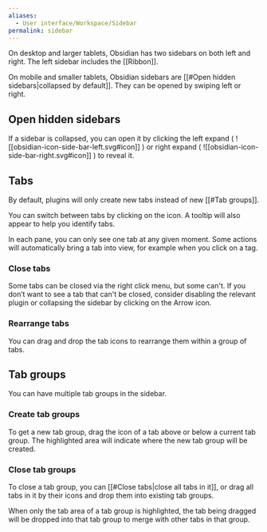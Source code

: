 ```yaml
---
aliases:
  - User interface/Workspace/Sidebar
permalink: sidebar
---
```

On desktop and larger tablets, Obsidian has two sidebars on both left and right. The left sidebar includes the [[Ribbon]].

On mobile and smaller tablets, Obsidian sidebars are [[#Open hidden sidebars|collapsed by default]]. They can be opened by swiping left or right.

## Open hidden sidebars

If a sidebar is collapsed, you can open it by clicking the left expand ( ![[obsidian-icon-side-bar-left.svg#icon]] ) or right expand ( ![[obsidian-icon-side-bar-right.svg#icon]] ) to reveal it.

## Tabs

By default, plugins will only create new tabs instead of new [[#Tab groups]].

You can switch between tabs by clicking on the icon. A tooltip will also appear to help you identify tabs.

In each pane, you can only see one tab at any given moment. Some actions will automatically bring a tab into view, for example when you click on a tag.

### Close tabs

Some tabs can be closed via the right click menu, but some can't. If you don’t want to see a tab that can't be closed, consider disabling the relevant plugin or collapsing the sidebar by clicking on the Arrow icon.

### Rearrange tabs

You can drag and drop the tab icons to rearrange them within a group of tabs.

## Tab groups

You can have multiple tab groups in the sidebar.

### Create tab groups

To get a new tab group, drag the icon of a tab above or below a current tab group. The highlighted area will indicate where the new tab group will be created.

### Close tab groups

To close a tab group, you can [[#Close tabs|close all tabs in it]], or drag all tabs in it by their icons and drop them into existing tab groups.

When only the tab area of a tab group is highlighted, the tab being dragged will be dropped into that tab group to merge with other tabs in that group.
